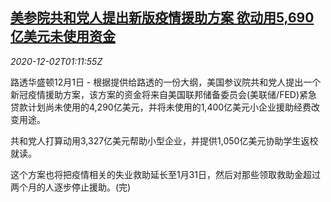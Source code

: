 <!--1606872196000-->
[美参院共和党人提出新版疫情援助方案 欲动用5,690亿美元未使用资金](https://cn.reuters.com/article/us-republican-senators-covid-aid-1202-idCNKBS28C04I)
------

<div><i>2020-12-02T01:11:55Z</i></div><p>路透华盛顿12月1日 - 根据提供给路透的一份大纲，美国参议院共和党人提出一个新冠疫情援助方案，该方案的资金将来自美国联邦储备委员会(美联储/FED)紧急贷款计划尚未使用的4,290亿美元，并将未使用的1,400亿美元小企业援助经费改变用途。</p><p>共和党人打算动用3,327亿美元帮助小型企业，并提供1,050亿美元协助学生返校就读。</p><p>这个方案也将把疫情相关的失业救助延长至1月31日，然后对那些领取救助金超过两个月的人逐步停止援助。(完)</p>
